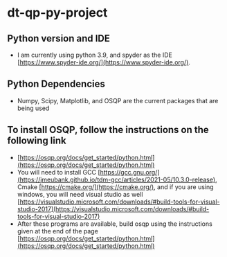 # dt-qp-py-project
## Python version and IDE
- I am currently using python 3.9, and spyder as the IDE [https://www.spyder-ide.org/](https://www.spyder-ide.org/).

## Python Dependencies
- Numpy, Scipy, Matplotlib, and OSQP are the current packages that are being used

## To install OSQP, follow the instructions on the following link
- [https://osqp.org/docs/get_started/python.html](https://osqp.org/docs/get_started/python.html)
- You will need to install GCC [https://gcc.gnu.org/](https://jmeubank.github.io/tdm-gcc/articles/2021-05/10.3.0-release), Cmake [https://cmake.org/](https://cmake.org/), and if you are using windows, you will need visual studio as well [https://visualstudio.microsoft.com/downloads/#build-tools-for-visual-studio-2017](https://visualstudio.microsoft.com/downloads/#build-tools-for-visual-studio-2017)
- After these programs are available, build osqp using the instructions given at the end of the page [https://osqp.org/docs/get_started/python.html](https://osqp.org/docs/get_started/python.html)
 
 
